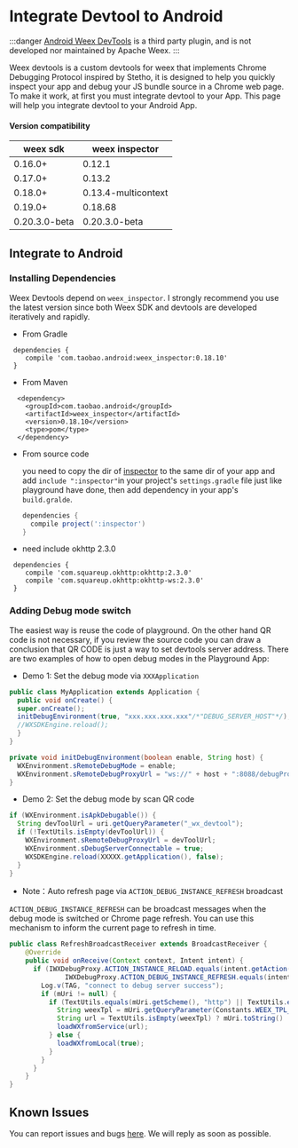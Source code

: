 # Integrate Devtool to Android

:::danger
[Android Weex DevTools](https://github.com/weexteam/weex-devtools-android) is a third party plugin, and is not developed nor maintained by Apache Weex.
:::

Weex devtools is a custom devtools for weex that implements Chrome Debugging Protocol inspired by Stetho, it is designed to help you quickly inspect your app and debug your JS bundle source in a Chrome web page. To make it work, at first you must integrate devtool to your App. This page will help you integrate devtool to your Android App.

#### Version compatibility

| weex sdk | weex inspector |
|----------|----------------|
| 0.16.0+  | 0.12.1         |
| 0.17.0+  | 0.13.2         |
| 0.18.0+  | 0.13.4-multicontext |
| 0.19.0+  | 0.18.68        |
| 0.20.3.0-beta | 0.20.3.0-beta |

## Integrate to Android

### Installing Dependencies

Weex Devtools depend on `weex_inspector`. I strongly recommend you use the latest version since both Weex SDK and devtools are developed iteratively and rapidly.

- From Gradle

 ```
  dependencies {
     compile 'com.taobao.android:weex_inspector:0.18.10'
  }
  ```

- From Maven

```
  <dependency>
    <groupId>com.taobao.android</groupId>
    <artifactId>weex_inspector</artifactId>
    <version>0.18.10</version>
    <type>pom</type>
  </dependency>
  ```


- From source code

  you need to copy the dir of [inspector](https://github.com/weexteam/weex_devtools_android/tree/master/inspector) to the same dir of your app and add `include ":inspector"`in your project's `settings.gradle` file just like playground have done, then add dependency in your app's `build.gralde`.

  ```gradle
  dependencies {
    compile project(':inspector')
  }
  ```

- need include okhttp 2.3.0

 ```
  dependencies {
     compile 'com.squareup.okhttp:okhttp:2.3.0'
     compile 'com.squareup.okhttp:okhttp-ws:2.3.0'
  }
 ```

### Adding Debug mode switch

The easiest way is reuse the code of playground. On the other hand QR code is not necessary, if you review the source code you can draw a conclusion that QR CODE is just a way to set devtools server address. There are two examples of how to open debug modes in the Playground App:

 - Demo 1: Set the debug mode via `XXXApplication` <br>

``` Java
public class MyApplication extends Application {
  public void onCreate() {
  super.onCreate();
  initDebugEnvironment(true, "xxx.xxx.xxx.xxx"/*"DEBUG_SERVER_HOST"*/);
  //WXSDKEngine.reload();
  }
}

private void initDebugEnvironment(boolean enable, String host) {
  WXEnvironment.sRemoteDebugMode = enable;
  WXEnvironment.sRemoteDebugProxyUrl = "ws://" + host + ":8088/debugProxy/native";
}
```

 - Demo 2: Set the debug mode by scan QR code <br>

``` Java
if (WXEnvironment.isApkDebugable()) {
  String devToolUrl = uri.getQueryParameter("_wx_devtool");
  if (!TextUtils.isEmpty(devToolUrl)) {
    WXEnvironment.sRemoteDebugProxyUrl = devToolUrl;
    WXEnvironment.sDebugServerConnectable = true;
    WXSDKEngine.reload(XXXXX.getApplication(), false);
  }
}
```
 - Note：Auto refresh page via `ACTION_DEBUG_INSTANCE_REFRESH` broadcast

  `ACTION_DEBUG_INSTANCE_REFRESH` can be broadcast messages when the debug mode is switched or Chrome page refresh. You can use this mechanism to inform the current page to refresh in time.

``` Java
public class RefreshBroadcastReceiver extends BroadcastReceiver {
    @Override
    public void onReceive(Context context, Intent intent) {
      if (IWXDebugProxy.ACTION_INSTANCE_RELOAD.equals(intent.getAction()) ||
              IWXDebugProxy.ACTION_DEBUG_INSTANCE_REFRESH.equals(intent.getAction())) {
        Log.v(TAG, "connect to debug server success");
        if (mUri != null) {
          if (TextUtils.equals(mUri.getScheme(), "http") || TextUtils.equals(mUri.getScheme(), "https")) {
            String weexTpl = mUri.getQueryParameter(Constants.WEEX_TPL_KEY);
            String url = TextUtils.isEmpty(weexTpl) ? mUri.toString() : weexTpl;
            loadWXfromService(url);
          } else {
            loadWXfromLocal(true);
          }
        }
      }
    }
}
```


## Known Issues

You can report issues and bugs [here](https://github.com/weexteam/weex_devtools_android/issues). We will reply as soon as possible.
